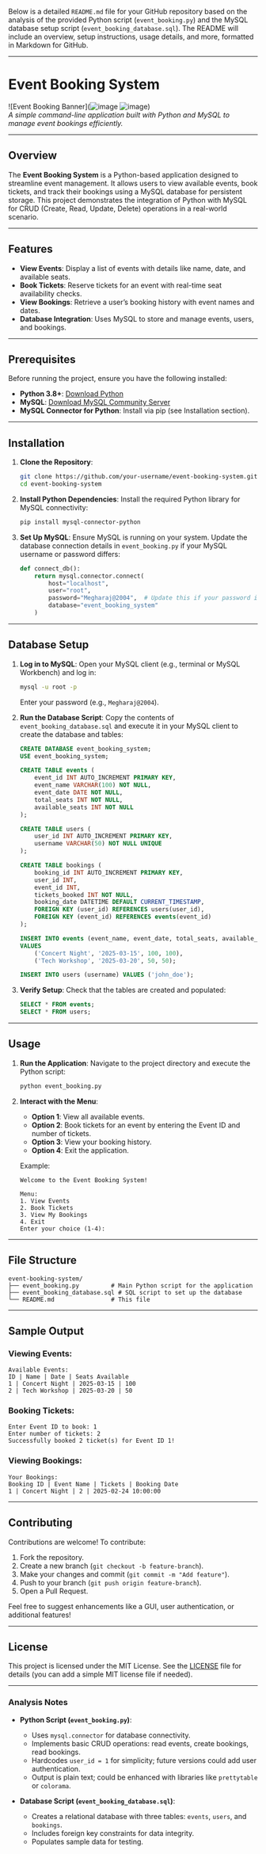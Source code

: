 Below is a detailed `README.md` file for your GitHub repository based on the analysis of the provided Python script (`event_booking.py`) and the MySQL database setup script (`event_booking_database.sql`). The README will include an overview, setup instructions, usage details, and more, formatted in Markdown for GitHub.

---

# Event Booking System

![Event Booking Banner](![image](https://github.com/user-attachments/assets/0a60b67f-c41d-4a2f-84ea-3f7c7f551714)
![image](https://github.com/user-attachments/assets/1f2f900f-6474-4d74-ac3a-c9195c096729))  
*A simple command-line application built with Python and MySQL to manage event bookings efficiently.*

---

## Overview
The **Event Booking System** is a Python-based application designed to streamline event management. It allows users to view available events, book tickets, and track their bookings using a MySQL database for persistent storage. This project demonstrates the integration of Python with MySQL for CRUD (Create, Read, Update, Delete) operations in a real-world scenario.

---

## Features
- **View Events**: Display a list of events with details like name, date, and available seats.
- **Book Tickets**: Reserve tickets for an event with real-time seat availability checks.
- **View Bookings**: Retrieve a user’s booking history with event names and dates.
- **Database Integration**: Uses MySQL to store and manage events, users, and bookings.

---

## Prerequisites
Before running the project, ensure you have the following installed:
- **Python 3.8+**: [Download Python](https://www.python.org/downloads/)
- **MySQL**: [Download MySQL Community Server](https://dev.mysql.com/downloads/)
- **MySQL Connector for Python**: Install via pip (see Installation section).

---

## Installation
1. **Clone the Repository**:
   ```bash
   git clone https://github.com/your-username/event-booking-system.git
   cd event-booking-system
   ```

2. **Install Python Dependencies**:
   Install the required Python library for MySQL connectivity:
   ```bash
   pip install mysql-connector-python
   ```

3. **Set Up MySQL**:
   Ensure MySQL is running on your system. Update the database connection details in `event_booking.py` if your MySQL username or password differs:
   ```python
   def connect_db():
       return mysql.connector.connect(
           host="localhost",
           user="root",
           password="Megharaj@2004",  # Update this if your password is different
           database="event_booking_system"
       )
   ```

---

## Database Setup
1. **Log in to MySQL**:
   Open your MySQL client (e.g., terminal or MySQL Workbench) and log in:
   ```bash
   mysql -u root -p
   ```
   Enter your password (e.g., `Megharaj@2004`).

2. **Run the Database Script**:
   Copy the contents of `event_booking_database.sql` and execute it in your MySQL client to create the database and tables:
   ```sql
   CREATE DATABASE event_booking_system;
   USE event_booking_system;

   CREATE TABLE events (
       event_id INT AUTO_INCREMENT PRIMARY KEY,
       event_name VARCHAR(100) NOT NULL,
       event_date DATE NOT NULL,
       total_seats INT NOT NULL,
       available_seats INT NOT NULL
   );

   CREATE TABLE users (
       user_id INT AUTO_INCREMENT PRIMARY KEY,
       username VARCHAR(50) NOT NULL UNIQUE
   );

   CREATE TABLE bookings (
       booking_id INT AUTO_INCREMENT PRIMARY KEY,
       user_id INT,
       event_id INT,
       tickets_booked INT NOT NULL,
       booking_date DATETIME DEFAULT CURRENT_TIMESTAMP,
       FOREIGN KEY (user_id) REFERENCES users(user_id),
       FOREIGN KEY (event_id) REFERENCES events(event_id)
   );

   INSERT INTO events (event_name, event_date, total_seats, available_seats)
   VALUES 
       ('Concert Night', '2025-03-15', 100, 100),
       ('Tech Workshop', '2025-03-20', 50, 50);

   INSERT INTO users (username) VALUES ('john_doe');
   ```

3. **Verify Setup**:
   Check that the tables are created and populated:
   ```sql
   SELECT * FROM events;
   SELECT * FROM users;
   ```

---

## Usage
1. **Run the Application**:
   Navigate to the project directory and execute the Python script:
   ```bash
   python event_booking.py
   ```

2. **Interact with the Menu**:
   - **Option 1**: View all available events.
   - **Option 2**: Book tickets for an event by entering the Event ID and number of tickets.
   - **Option 3**: View your booking history.
   - **Option 4**: Exit the application.

   Example:
   ```
   Welcome to the Event Booking System!

   Menu:
   1. View Events
   2. Book Tickets
   3. View My Bookings
   4. Exit
   Enter your choice (1-4): 
   ```

---

## File Structure
```
event-booking-system/
├── event_booking.py         # Main Python script for the application
├── event_booking_database.sql # SQL script to set up the database
└── README.md                # This file
```

---

## Sample Output
### Viewing Events:
```
Available Events:
ID | Name | Date | Seats Available
1 | Concert Night | 2025-03-15 | 100
2 | Tech Workshop | 2025-03-20 | 50
```

### Booking Tickets:
```
Enter Event ID to book: 1
Enter number of tickets: 2
Successfully booked 2 ticket(s) for Event ID 1!
```

### Viewing Bookings:
```
Your Bookings:
Booking ID | Event Name | Tickets | Booking Date
1 | Concert Night | 2 | 2025-02-24 10:00:00
```

---

## Contributing
Contributions are welcome! To contribute:
1. Fork the repository.
2. Create a new branch (`git checkout -b feature-branch`).
3. Make your changes and commit (`git commit -m "Add feature"`).
4. Push to your branch (`git push origin feature-branch`).
5. Open a Pull Request.

Feel free to suggest enhancements like a GUI, user authentication, or additional features!

---

## License
This project is licensed under the MIT License. See the [LICENSE](LICENSE) file for details (you can add a simple MIT license file if needed).

---

### Analysis Notes
- **Python Script (`event_booking.py`)**:
  - Uses `mysql.connector` for database connectivity.
  - Implements basic CRUD operations: read events, create bookings, read bookings.
  - Hardcodes `user_id = 1` for simplicity; future versions could add user authentication.
  - Output is plain text; could be enhanced with libraries like `prettytable` or `colorama`.

- **Database Script (`event_booking_database.sql`)**:
  - Creates a relational database with three tables: `events`, `users`, and `bookings`.
  - Includes foreign key constraints for data integrity.
  - Populates sample data for testing.

